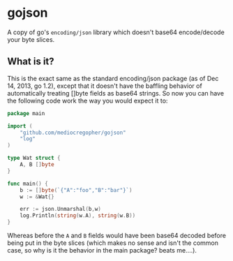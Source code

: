 # gojson

A copy of go's `encoding/json` library which doesn't base64 encode/decode your
byte slices.

## What is it?

This is the exact same as the standard encoding/json package (as of Dec 14,
2013, go 1.2), except that it doesn't have the baffling behavior of
automatically treating []byte fields as base64 strings. So now you can have the
following code work the way you would expect it to:

```go
package main

import (
    "github.com/mediocregopher/gojson"
    "log"
)

type Wat struct {
    A, B []byte
}

func main() {
    b := []byte(`{"A":"foo","B":"bar"}`)
    w := &Wat{}

    err := json.Unmarshal(b,w)
    log.Println(string(w.A), string(w.B))
}
```

Whereas before the `A` and `B` fields would have been base64 decoded before
being put in the byte slices (which makes no sense and isn't the common case, so
why is it the behavior in the main package? beats me....).

